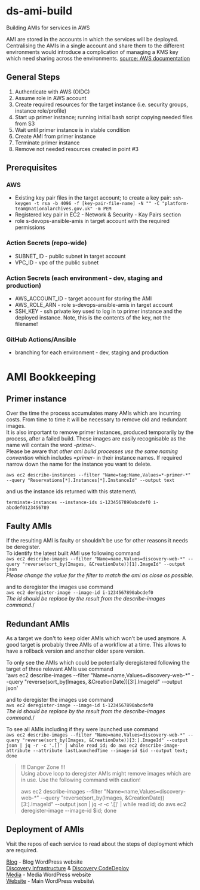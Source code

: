 # ds-ami-build
Building AMIs for services in AWS

AMI are stored in the accounts in which the services will be deployed.
Centralising the AMIs in a single account and share them to the different environments would introduce a complication of managing a KMS key which need sharing across the environments.
[source: AWS documentation](https://docs.aws.amazon.com/AWSEC2/latest/UserGuide/sharingamis-explicit.html)

## General Steps
1. Authenticate with AWS (OIDC)
2. Assume role in AWS account
3. Create required resources for the target instance (i.e. security groups, instance role/profile)
4. Start up primer instance; running initial bash script copying needed files from S3
5. Wait until primer instance is in stable condition
6. Create AMI from primer instance
7. Terminate primer instance
8. Remove not needed resources created in point #3
## Prerequisites
### AWS
- Existing key pair files in the target account; to create a key pair: `ssh-keygen -t rsa -b 4096 -f [key-pair-file-name] -N "" -C "platform-team@nationalarchives.gov.uk" -m PEM`
- Registered key pair in EC2 - Network & Security - Kay Pairs section
- role s-devops-ansible-amis in target account with the required permissions
### Action Secrets (repo-wide)
- SUBNET_ID - public subnet in target account
- VPC_ID - vpc of the public subnet
### Action Secrets (each environment - dev, staging and production)
- AWS_ACCOUNT_ID - target account for storing the AMI
- AWS_ROLE_ARN - role s-devops-ansible-amis in target account
- SSH_KEY - ssh private key used to log in to primer instance and the deployed instance. Note, this is the contents of the key, not the filename!
### GitHub Actions/Ansible
- branching for each environment - dev, staging and production

# AMI Bookkeeping
## Primer instance
Over the time the process accumulates many AMIs which are incurring costs. From time to time it will be necessary to remove old and redundant images.\
It is also important to remove primer instances, produced temporarily by the process, after a failed build.
These images are easily recognisable as the name will contain the word *-primer-*.\
Please be aware that _other ami build processes use the same naming convention_ which includes *=primer-* in their instance names. If required narrow down the name for the instance you want to delete.

`aws ec2 describe-instances --filter "Name=tag:Name,Values=*-primer-*" --query "Reservations[*].Instances[*].InstanceId" --output text`

and us the instance ids returned with this statement\

`terminate-instances --instance-ids i-1234567890abcdef0 i-abcdef0123456789`

## Faulty AMIs
If the resulting AMI is faulty or shouldn't be use for other reasons it needs be deregister.\
To identify the latest built AMI use following command\
`aws ec2 describe-images --filter "Name=name,Values=discovery-web-*" --query "reverse(sort_by(Images, &CreationDate))[1].ImageId" --output json`\
_Please change the value for the filter to match the ami as close as possible._

and to deregister the images use command \
`aws ec2 deregister-image --image-id i-1234567890abcdef0`\
_The id should be replace by the result from the describe-images command._/

## Redundant AMIs
As a target we don't to keep older AMIs which won't be used anymore. A good target is probably three AMIs of a workflow at a time. This allows to have a rollback version and another older spare version.

To only see the AMIs which could be potentially deregistered following the target of three relevant AMIs use command\
'aws ec2 describe-images --filter "Name=name,Values=discovery-web-*" --query "reverse(sort_by(Images, &CreationDate))[3:].ImageId" --output json'

and to deregister the images use command \
`aws ec2 deregister-image --image-id i-1234567890abcdef0`\
_The id should be replace by the result from the describe-images command._/

To see all AMIs including if they were launched use command\
`aws ec2 describe-images --filter "Name=name,Values=discovery-web-*" --query "reverse(sort_by(Images, &CreationDate))[3:].ImageId" --output json | jq -r -c '.[]' | while read id; do aws ec2 describe-image-attribute --attribute lastLaunchedTime --image-id $id --output text; done`


>!!! Danger Zone !!!\
>Using above loop to deregister AMIs might remove images which are in use. Use the following command with caution!
>
>aws ec2 describe-images --filter "Name=name,Values=discovery-web-*" --query "reverse(sort_by(Images, &CreationDate))[3:].ImageId" --output json | jq -r -c '.[]' | while read id; do aws ec2 deregister-image --image-id $id; done

## Deployment of AMIs
Visit the repos of each service to read about the steps of deployment which are required.

[Blog](https://github.com/nationalarchives/ds-infrastructure-blog) - Blog WordPress website\
[Discovery Infrastructure](https://github.com/nationalarchives/ds-infrastructure-discovery) & [Discovery CodeDeploy](https://github.com/nationalarchives/discovery)\
[Media](https://github.com/nationalarchives/ds-infrastructure-media) - Media WordPress website\
[Website](https://github.com/nationalarchives/ds-infrastructure-media) - Main WordPress website\

